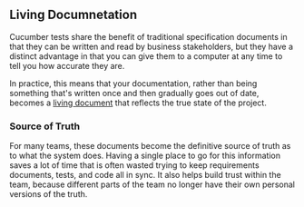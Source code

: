 ## Living Documnetation

Cucumber tests share the benefit of traditional specification documents in that
they can be written and read by business stakeholders, but they have a distinct
advantage in that you can give them to a computer at any time to tell you how
accurate they are. 

In practice, this means that your documentation, rather than
being something that's written once and then gradually goes out of date,
becomes a [living document](https://en.wikipedia.org/wiki/Living_document) that
reflects the true state of the project.

### Source of Truth

For many teams, these documents become the definitive source of truth as to what 
the system does. Having a single place to go for this information saves a lot
of time that is often wasted trying to keep requirements documents, tests, and
code all in sync. It also helps build trust within the team, because different 
parts of the team no longer have their own personal versions of the truth.
